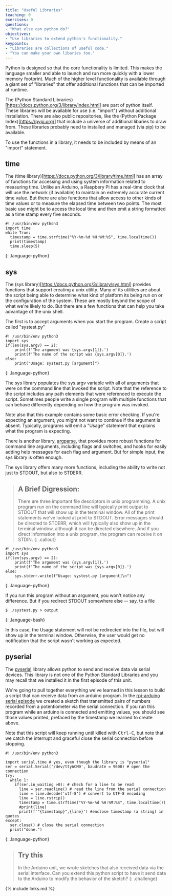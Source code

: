 ```yaml
---
title: "Useful Libraries"
teaching: 0
exercises: 0
questions:
- "What else can python do?"
objectives:
- "Use libraries to extend python's functionality."
keypoints:
- "Libraries are collections of useful code."
- "You can make your own libaries too."
---
```


Python is designed so that the core functionality is limited. This makes the language smaller and able to launch and run more quickly with a lower memory footprint. Much of the higher level functionality is available through a giant set of "libraries" that offer additional functions that can be imported at runtime.

The (Python Standard Libraries)[https://docs.python.org/3/library/index.html] are part of python itself. These libraries will be available for use (i.e. "import") without additional installation. There are also public repositories, like the (Python Package Index)[https://pypi.org/] that include a universe of additional libaries to draw from. These libraries probably need to installed and managed (via pip) to be available.

To use the functions in a library, it needs to be included by means of an "import" statement.

## time

The (time library)[https://docs.python.org/3/library/time.html] has an array of functions for accessing and using system information related to measuring time. Unlike an Arduino, a Raspbery Pi has a real-time clock that will use the network (if available) to maintain an extremely accurate current time value. But there are also functions that allow access to other kinds of time values or to measure the elapsed time between two points. The most basic use might be to access the local time and then emit a string formatted as a time stamp every five seconds.

~~~
#! /usr/bin/env python3
import time
while True:
  timestamp = time.strftime("%Y-%m-%d %H:%M:%S", time.localtime())
  print(timestamp)
  time.sleep(5)
~~~
{: .language-python}

## sys

The (sys library)[https://docs.python.org/3/library/sys.html] provides functions that support creating a unix utility. Many of its utilities are about the script being able to determine what kind of platform its being run on or the configuration of the system. These are mostly beyond the scope of what we're likely to do. But there are a few functions that can help you take advantage of the unix shell.

The first is to accept arguments when you start the program. Create a script called "systest.py"

~~~
#! /usr/bin/env python3
import sys
if(len(sys.argv) == 2):
    print(f'The argument was {sys.argv[1]}.')
    print(f'The name of the script was {sys.argv[0]}.')
else:
    print("Usage: systest.py [argument]")
~~~
{: .language-python}

The sys library populates the sys.argv variable with all of arguments that were on the command line that invoked the script. Note that the reference to the script includes any path elements that were referenced to execute the script. Sometimes people write a single program with multiple functions that can behave differently depending on how the program was invoked.

Note also that this example contains some basic error checking. If you're expecting an argument, you might not want to continue if the argument is absent. Typically, programs will emit a "Usage" statement that explains what the program is expecting.

There is another library, [argparse](https://docs.python.org/3/library/argparse.html), that provides more robust functions for command line arguments, including flags and switches, and hooks for easily adding help messages for each flag and argument. But for simple input, the sys library is often enough.

The sys library offers many more functions, including the ability to write not just to STDOUT, but also to STDERR.

> ## A Brief Digression:
>
>There are three important file descriptors in unix programming. A unix program run on the command line will typically print output to STDOUT that will show up in the terminal window. All of the print statements we've looked at print to STDOUT. Error messages should be directed to STDERR, which will typically also show up in the terminal window, although it can be directed elsewhere.  And if you direct information into a unix program, the program can receive it on STDIN.
{: .callout}

~~~
#! /usr/bin/env python3
import sys
if(len(sys.argv) == 2):
    print(f'The argument was {sys.argv[1]}.')
    print(f'The name of the script was {sys.argv[0]}.')
else:
    sys.stderr.write(f"Usage: systest.py [argument]\n")
~~~
{: .language-python}

If you run this program without an argument, you won't notice any difference. But if you redirect STDOUT somewhere else -- say, to a file

~~~
$ ./systest.py > output
~~~
{: .language-bash}

In this case, the Usage statement will not be redirected into the file, but will show up in the terminal window. Otherwise, the user would get no notification that the script wasn't working as expected.  

## pyserial

The [pyserial](https://github.com/pyserial/pyserial) library allows python to send and receive data via serial devices. This library is not one of the Python Standard Libraries and you may recall that we installed it in the first episode of this unit.

We're going to pull together everything we've learned in this lesson to build a script that can receive data from an arduino program. In the [rpi-arduino serial episode](https://limako.github.io/rpi-arduino/06-serial/index.html) we created a sketch that transmitted pairs of numbers recorded from a potentiometer via the serial connection. If you run this program while an arduino is connected and emitting values, you should see those values printed, prefaced by the timestamp we learned to create above.

Note that this script will keep running until killed with <kbd>Ctrl-C</kbd>, but note that we catch the interrupt and graceful close the serial connection before stopping.

~~~
#! /usr/bin/env python3

import serial,time # yes, even though the library is "pyserial"
ser = serial.Serial('/dev/ttyACM0', baudrate = 9600) # open the connection
try:
  while 1:
    if(ser.in_waiting >0): # check for a line to be read
      line = ser.readline() # read the line from the serial connection
      line = line.decode('utf-8') # convert to UTF-8 encoding
      line = line.rstrip()
      timestamp = time.strftime("%Y-%m-%d %H:%M:%S", time.localtime())
      #print(line)
      print(f'"{timestamp}",{line}') #enclose timestamp (a string) in quotes
except:
  ser.close() # close the serial connection
  print("done.")
~~~
{: .language-python}

> ## Try this
>
> In the Arduino unit, we wrote sketches that also received data via the serial interface. Can you extend this python script to have it send data to the Arduino to modify the behavior of the sketch?
{: .challenge}

{% include links.md %}
